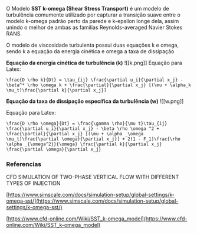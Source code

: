 O Modelo **SST k-omega (Shear Stress Transport)** é um modelo de turbulência comumente utilizado por capturar a transição suave entre o modelo k-omega padrão perto da parede e k-epsilon longe dela, assim unindo o melhor de ambas as famílias Reynolds-averaged Navier Stokes RANS.

O modelo de viscosidade turbulenta possui duas equações k e omega, sendo k a equação da energia cinética e omega a taxa de dissipação

**Equação da energia cinética de turbulência (k)**
![[k.png]]
Equação para Latex:
````
\frac{D \rho k}{Dt} = \tau_{ij} \frac{\partial u_i}{\partial x_j} - \beta^* \rho \omega k + \frac{\partial}{\partial x_j} [(\mu + \alpha_k \mu_t)\frac{\partial k}{\partial x_j}]
````

**Equação da taxa de dissipação específica da turbulência (w)**
![[w.png]]

Equação para Latex:
````
\frac{D \rho \omega}{Dt} = \frac{\gamma \rho}{\mu t}\tau_{ij} \frac{\partial u_i}{\partial x_j} - \beta \rho \omega ^2 + \frac{\partial}{\partial x_j} [(\mu + \alpha _\omega \mu_t)\frac{\partial \omega}{\partial x_j}] + 2(1 - F_1)\frac{\rho \alpha _{\omega^2}}{\omega} \frac{\partial k}{\partial x_j} \frac{\partial \omega}{\partial x_j}
````
### Referencias

CFD SIMULATION OF TWO-PHASE VERTICAL FLOW WITH DIFFERENT TYPES OF INJECTION

[https://www.simscale.com/docs/simulation-setup/global-settings/k-omega-sst/](https://www.simscale.com/docs/simulation-setup/global-settings/k-omega-sst/)

[https://www.cfd-online.com/Wiki/SST_k-omega_model](https://www.cfd-online.com/Wiki/SST_k-omega_model)